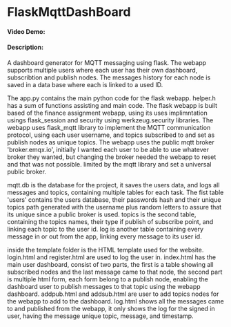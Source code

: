 # FlaskMqttDashBoard
#### Video Demo:  <URL HERE>
#### Description:
A dashboard generator for MQTT messaging using flask. The webapp supports multiple users where each user has their own dashboard, subscribtion and publish nodes. The messages history for each node is saved in a data base where each is linked to a used ID.

The app.py contains the main python code for the flask webapp. helper.h has a sum of functions assisting and main code. The flask webapp is built based of the finance assignment webapp, using its uses implimntation usings flask_session and security using werkzeug.security libraries. The webapp uses flask_mqtt library to implement the MQTT communication protocol, using each user username, and topics subscribed to and set as publish nodes as unique topics. The webapp uses the public mqtt broker 'broker.emqx.io', initially I wanted each user to be able to use whatever broker they wanted, but changing the broker needed the webapp to reset and that was not possible. limited by the mqtt library and set a universal public broker.

mqtt.db is the database for the project, it saves the users data, and logs all messages and topics, containing multiple tables for each task. The fist table 'users' contains the users database, their passwords hash and their unique topics path generated with the username plus random letters to assure that its unique since a public broker is used. topics is the second table, containing the topics names, their type if publish of subscribe point, and linking each topic to the user id. log is another table containing every message in or out from the app, linking every message to its user id.

inside the template folder is the HTML template used for the website. login.html and register.html are used to log the user in. index.html has the main user dashboard, consist of two parts, the first is a table showing all subscribed nodes and the last message came to that node, the second part is multiple html form, each form belong to a publish node, enabling the dashboard user to publish messages to that topic using the webapp dashboard. addpub.html and addsub.html are user to add topics nodes for the webapp to add to the dashboard. log.html shows all the messages came to and published from the webapp, it only shows the log for the signed in user, having the message unique topic, message, and timestamp.



